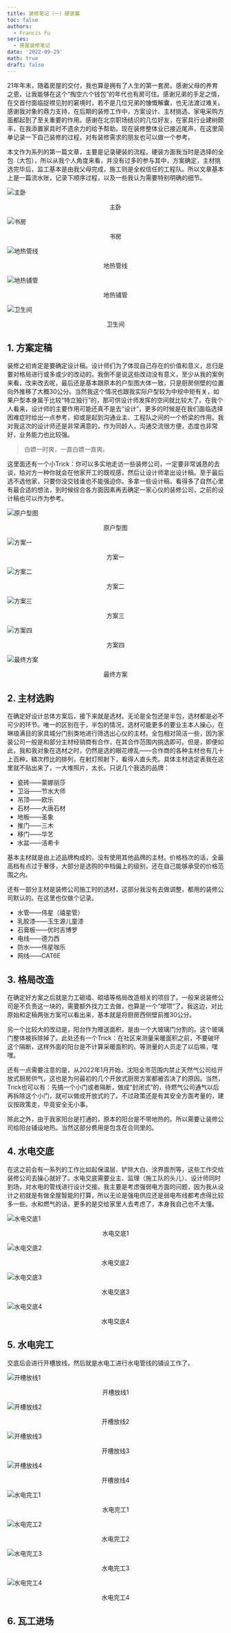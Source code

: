 ```yaml
---
title: 装修笔记（一）硬装篇
toc: false
authors:
  - Francis Fu
series:
  - 房屋装修笔记
date: '2022-09-29'
math: true
draft: false
---
```


21年年末，随着房屋的交付，我也算是拥有了人生的第一套房。感谢父母的养育之恩，让我能够在这个“掏空六个钱包”的年代也有房可住。感谢兄弟的手足之情，在交首付面临捉襟见肘的窘境时，若不是几位兄弟的慷慨解囊，也无法渡过难关。感谢我对象的鼎力支持，在后期的装修工作中，方案设计、主材挑选、家电采购方面都起到了至关重要的作用。感谢在北京职场结识的几位好友，在家具行业建树颇丰，在我添置家具时不遗余力的给予帮助。现在装修整体业已接近尾声，在这里简单记录一下自己装修的过程，对有装修需求的朋友也可以做一个参考。

<!--more-->

本文作为系列的第一篇文章，主要是记录硬装的流程。硬装方面我当时是选择的全包（大包），所以从我个人角度来看，并没有过多的参与其中，方案确定，主材挑选完毕后，监工基本是由我父母完成，施工则是全权信任的工程队。所以文章基本上是一篇流水账，记录下顺序过程，以及一些我认为需要特别明确的细节。

![主卧](/images/房屋装修笔记/装修笔记（一）硬装篇/主卧.jpg)
<center>主卧</center>

![书房](/images/房屋装修笔记/装修笔记（一）硬装篇/书房.jpg)
<center>书房</center>

![地热管线](/images/房屋装修笔记/装修笔记（一）硬装篇/地热管线.jpg)
<center>地热管线</center>

![地热铺管](/images/房屋装修笔记/装修笔记（一）硬装篇/地热铺管.jpg)
<center>地热铺管</center>

![卫生间](/images/房屋装修笔记/装修笔记（一）硬装篇/卫生间上下水.jpg)
<center>卫生间</center>

## 1. 方案定稿

装修之初肯定是要确定设计稿。设计师们为了体现自己存在的价值和意义，总归是要对格局进行或多或少的改动的。我倒不是说这些改动没有意义，至少从我的案例来看，改来改去呢，最后还是基本跟原本的户型图大体一致，只是厨房侧壁的位置向外推移了大概30公分。当然我这个情况也跟我实际户型较为中规中矩有关，如果户型本身属于比较“特立独行”的，那可供设计师发挥的空间就比较大了。在我个人看来，设计师的主要作用可能还真不是去“设计”，更多的时候是在我们面临选择困难症时给出一点参考，抑或是起到沟通业主、工程队之间的一个桥梁的作用。我对我这次的设计师还是非常满意的，作为同龄人，沟通交流很方便，态度也非常好，业务能力也比较强。

> 白嫖一时爽，一直白嫖一直爽。

这里面还有一个小Trick：你可以多实地走访一些装修公司，一定要非常诚恳的去谈，给对方一种你就会在他家开工的既视感，然后让设计师拿出设计稿。至于最后选不选他家，只要你没交钱谁也不能强迫你。多拿一些设计稿，看得多了自然心里有最合适的想法，到时候综合各方面因素再去确定一家心仪的装修公司，之前的设计稿也可以作为参考。

![原户型图](/images/房屋装修笔记/装修笔记（一）硬装篇/户型图.jpg)
<center>原户型图</center>

![方案一](/images/房屋装修笔记/装修笔记（一）硬装篇/方案一.jpg)
<center>方案一</center>

![方案二](/images/房屋装修笔记/装修笔记（一）硬装篇/方案二.jpg)
<center>方案二</center>

![方案三](/images/房屋装修笔记/装修笔记（一）硬装篇/方案三.jpg)
<center>方案三</center>

![方案四](/images/房屋装修笔记/装修笔记（一）硬装篇/方案四.jpg)
<center>方案四</center>

![最终方案](/images/房屋装修笔记/装修笔记（一）硬装篇/定稿方案.jpg)
<center>最终方案</center>

## 2. 主材选购

在确定好设计总体方案后，接下来就是选材。无论是全包还是半包，选材都是必不可少的环节。唯一的区别在于，半包的情况，选材可能更多的要业主本人操心，在琳琅满目的家具城分门别类地进行筛选出心仪的主材。全包相对简洁一些，因为家装公司一般是和部分主材经销商有合作，在其合作范围内挑选即可。但是，即便如此，我和我对象在选材之时，仍然是选的眼花缭乱——合作商的各种主材也有几十上百种，鳞次栉比的排列，在射灯照射下，看得人直头秃。具体主材选定表我在这里就不贴出来了，一大堆照片，太长。只说几个我选的品牌：

* 瓷砖——蒙娜丽莎
* 卫浴——节水大师
* 吊顶——欧乐
* 石材——大唐石材
* 地板——圣象
* 推门——三木
* 移门——华艺
* 水盆——洁希卡

基本主材就是由上述品牌构成的，没有使用其他品牌的主材。价格档次的话，全最高档有点过于奢侈，大部分是选购的中档偏上的级别，还在自己能够承受的价格范围之内。

还有一部分主材是装修公司施工时的选材，这部分我没有去做调整，都用的装修公司默认的。在这里也仅做个记录。

* 水管——伟星（禧星管）
* 乳胶漆——玉生源儿童漆
* 石膏板——优时吉博罗
* 电线——德力西
* 防水——伟星咖乐
* 网线——CAT6E

## 3. 格局改造

在确定好方案之后就是力工砸墙、砌墙等格局改造相关的项目了。一般来说装修公司是不负责这一块的，需要额外找力工去做，也算是一个”增项“了。我这边，对比原始和定稿两张方案可以看出来，基本就是将厨房西侧壁前推30公分。

另一个比较大的改动是，阳台作为赠送面积，是由一个大玻璃门分割的。这个玻璃门整体被拆除掉了。此处还有一个Trick：在社区来测量采暖面积之前，不要破坏这个隔断，这样外面的阳台是不计算采暖面积的。等测量的人员走了以后嘛，嘿嘿。

还有一点需要注意的是，从2022年1月开始，沈阳全市范围内禁止天然气公司给开放式厨房供气，这也是为何最初的几个开放式厨房方案都被否决了的原因。当然，Trick也可以有：先搞一个小门或者隔断，做成“封闭式”的，待燃气公司通气以后再拆除这个小门，就可以做成开放式的了。不过政策还是有其安全方面考量的，建议按政策走，毕竟安全无小事。

除此之外，由于我家阳台是打通的，原本的阳台是不带地热的。所以需要让装修公司给阳台铺设地热。当然这部分费用是包含在合同里的。

## 4. 水电交底

在这之前会有一系列的工作比如起保温层、铲除大白、涂界面剂等，这些工作交给装修公司去操心就好了。水电交底需要业主、监理（施工队的头儿）、设计师同时到场，对水电的管线进行设计交接。我主要是考虑强弱电方面的问题，因为我从设计之初就是有做全屋智能的打算，所以无论是强电供应还是弱电布线都考虑得比较多一些。水和燃气的话，更多的是交给家里人去考虑了，本身我自己也不太懂。

![水电交底1](/images/房屋装修笔记/装修笔记（一）硬装篇/水电交底1.jpg)
<center>水电交底1</center>

![水电交底2](/images/房屋装修笔记/装修笔记（一）硬装篇/水电交底2.jpg)
<center>水电交底2</center>

![水电交底3](/images/房屋装修笔记/装修笔记（一）硬装篇/水电交底3.jpg)
<center>水电交底3</center>

![水电交底4](/images/房屋装修笔记/装修笔记（一）硬装篇/水电交底4.jpg)
<center>水电交底4</center>

## 5. 水电完工

交底后会进行开槽放线，然后就是水电工进行水电管线的铺设工作了。

![开槽放线1](/images/房屋装修笔记/装修笔记（一）硬装篇/开槽放线1.jpg)
<center>开槽放线1</center>

![开槽放线2](/images/房屋装修笔记/装修笔记（一）硬装篇/开槽放线2.jpg)
<center>开槽放线2</center>

![开槽放线3](/images/房屋装修笔记/装修笔记（一）硬装篇/开槽放线3.jpg)
<center>开槽放线3</center>

![开槽放线4](/images/房屋装修笔记/装修笔记（一）硬装篇/开槽放线4.jpg)
<center>开槽放线4</center>

![水电完工1](/images/房屋装修笔记/装修笔记（一）硬装篇/水电完工1.jpg)
<center>水电完工1</center>

![水电完工2](/images/房屋装修笔记/装修笔记（一）硬装篇/水电完工2.jpg)
<center>水电完工2</center>

![水电完工3](/images/房屋装修笔记/装修笔记（一）硬装篇/水电完工3.jpg)
<center>水电完工3</center>

![水电完工4](/images/房屋装修笔记/装修笔记（一）硬装篇/水电完工4.jpg)
<center>水电完工4</center>

## 6. 瓦工进场